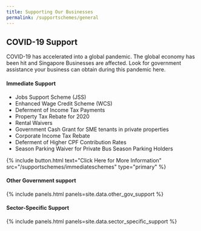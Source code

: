 ```yaml
---
title: Supporting Our Businesses
permalink: /supportschemes/general
---
```


## COVID-19 Support

COVID-19 has accelerated into a global pandemic. The global economy has been hit and Singapore Businesses are affected. Look for government assistance your business can obtain during this pandemic here.

#### Immediate Support

* Jobs Support Scheme (JSS)
* Enhanced Wage Credit Scheme (WCS)
* Deferment of Income Tax Payments
* Property Tax Rebate for 2020
* Rental Waivers
* Government Cash Grant for SME tenants in private properties
* Corporate Income Tax Rebate
* Deferment of Higher CPF Contribution Rates
* Season Parking Waiver for Private Bus Season Parking Holders

<p>
{% include button.html text="Click Here for More Information" src="/supportschemes/immediateschemes" type="primary" %}
</p>

#### Other Government support

{% include panels.html panels=site.data.other_gov_support %}

#### Sector-Specific Support

{% include panels.html panels=site.data.sector_specific_support %}
